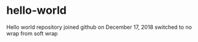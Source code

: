 # hello-world
Hello world repository
joined github on December 17, 2018
switched to no wrap from soft wrap
